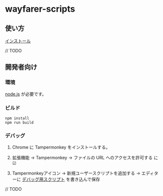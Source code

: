# wayfarer-scripts

## 使い方

[インストール](https://github.com/wiinuk/wayfarer-scripts/raw/master/wayfarer-lifelog.user.js)

// TODO

## 開発者向け

### 環境

[node.js](https://nodejs.org/ja/) が必要です。

### ビルド

```shell
npm install
npm run build
```

### デバッグ

1. Chrome に Tampermonkey をインストールする。

1. 拡張機能 → Tampermonkey → ファイルの URL へのアクセスを許可する に ☑

1. Tampermonkeyアイコン → 新規ユーザースクリプトを追加する → エディターに [デバッグ用スクリプト](/wrapper_script_in_tampermonkey.user.js) を書き込んで保存

// TODO
